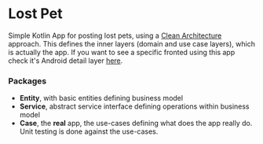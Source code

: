 # Lost Pet
Simple Kotlin App for posting lost pets, using a [Clean Architecture](https://8thlight.com/blog/uncle-bob/2012/08/13/the-clean-architecture.html) approach. This defines the inner layers (domain and use case layers), which is actually the app. 
If you want to see a specific fronted using this app check it's Android detail layer [here](https://github.com/drodobyte/lostpet-android).

### Packages
* **Entity**, with basic entities defining business model
* **Service**, abstract service interface defining operations within business model
* **Case**, the **real** app, the use-cases defining what does the app really do. Unit testing is done against the use-cases.
